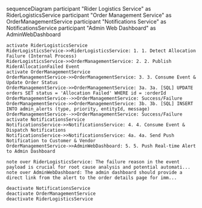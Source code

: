 sequenceDiagram
    participant "Rider Logistics Service" as RiderLogisticsService
    participant "Order Management Service" as OrderManagementService
    participant "Notifications Service" as NotificationsService
    participant "Admin Web Dashboard" as AdminWebDashboard

    activate RiderLogisticsService
    RiderLogisticsService->>RiderLogisticsService: 1. 1. Detect Allocation Failure (Internal Process)
    RiderLogisticsService->>OrderManagementService: 2. 2. Publish RiderAllocationFailed Event
    activate OrderManagementService
    OrderManagementService->>OrderManagementService: 3. 3. Consume Event & Update Order Status
    OrderManagementService->>OrderManagementService: 3a. 3a. [SQL] UPDATE orders SET status = 'Allocation Failed' WHERE id = :orderId
    OrderManagementService-->>OrderManagementService: Success/Failure
    OrderManagementService->>OrderManagementService: 3b. 3b. [SQL] INSERT INTO admin_alerts (type, priority, entityId, message)
    OrderManagementService-->>OrderManagementService: Success/Failure
    activate NotificationsService
    NotificationsService->>NotificationsService: 4. 4. Consume Event & Dispatch Notifications
    NotificationsService->>NotificationsService: 4a. 4a. Send Push Notification to Customer & Vendor
    OrderManagementService->>AdminWebDashboard: 5. 5. Push Real-time Alert to Admin Dashboard

    note over RiderLogisticsService: The failure reason in the event payload is crucial for root cause analysis and potential automati...
    note over AdminWebDashboard: The admin dashboard should provide a direct link from the alert to the order details page for imm...

    deactivate NotificationsService
    deactivate OrderManagementService
    deactivate RiderLogisticsService
